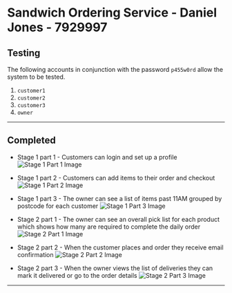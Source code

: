 # Sandwich Ordering Service - Daniel Jones - 7929997

## Testing
The following accounts in conjunction with the password `p455w0rd` allow the system to be tested.
1. `customer1`
2. `customer2`
3. `customer3`
4. `owner`

---

## Completed

* Stage 1 part 1 - Customers can login and set up a profile
![Stage 1 Part 1 Image](https://i.imgur.com/wlCZgco.png)

* Stage 1 part 2 - Customers can add items to their order and checkout
![Stage 1 Part 2 Image](https://i.imgur.com/tzgT8qQ.png)

* Stage 1 part 3 - The owner can see a list of items past 11AM grouped by postcode for each customer
![Stage 1 Part 3 Image](https://i.imgur.com/UL0biff.png)

* Stage 2 part 1 - The owner can see an overall pick list for each product which shows how many are required to complete the daily order
![Stage 2 Part 1 Image](https://i.imgur.com/O4SCcmG.png)

* Stage 2 part 2 - When the customer places and order they receive email confirmation
![Stage 2 Part 2 Image](https://i.imgur.com/xFR9Ukc.png)

* Stage 2 part 3 - When the owner views the list of deliveries they can mark it delivered or go to the order details
![Stage 2 Part 3 Image](https://i.imgur.com/KkkDR89.png)

---